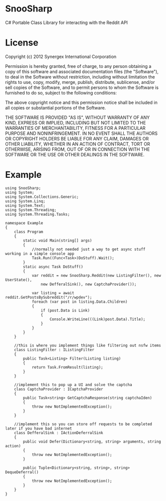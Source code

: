 SnooSharp
=========

C# Portable Class Library for interacting with the Reddit API

# License
Copyright (c) 2012 Synergex International Corporation

Permission is hereby granted, free of charge, to any person obtaining a copy of this software and associated documentation files (the "Software"), to deal in  the Software without restriction, including without limitation the rights to use, copy, modify, merge, publish, distribute, sublicense, and/or sell copies of the Software, and to permit persons to whom the Software is furnished to do so, subject to the following conditions:

The above copyright notice and this permission notice shall be included in all copies or substantial portions of the Software.

THE SOFTWARE IS PROVIDED "AS IS", WITHOUT WARRANTY OF ANY KIND, EXPRESS OR IMPLIED, INCLUDING BUT NOT LIMITED TO THE WARRANTIES OF MERCHANTABILITY, FITNESS FOR A PARTICULAR PURPOSE AND NONINFRINGEMENT. IN NO EVENT SHALL THE AUTHORS OR COPYRIGHT HOLDERS BE LIABLE FOR ANY CLAIM, DAMAGES OR OTHER LIABILITY, WHETHER IN AN ACTION OF CONTRACT, TORT OR OTHERWISE, ARISING FROM, OUT OF OR IN CONNECTION WITH THE SOFTWARE OR THE USE OR OTHER DEALINGS IN THE SOFTWARE.

Example
=========

    using SnooSharp;
    using System;
    using System.Collections.Generic;
    using System.Linq;
    using System.Text;
    using System.Threading;
    using System.Threading.Tasks;
    
    namespace Example
    {
    	class Program
    	{
    		static void Main(string[] args)
    		{
    			//normally not needed just a way to get async stuff working in a simple console app
    			Task.Run((Func<Task>)DoStuff).Wait();
    		}
    		static async Task DoStuff()
    		{
    			var reddit = new SnooSharp.Reddit(new ListingFilter(), new UserState(),
    				new DefferalSink(), new CaptchaProvider());
    
    			var listing = await reddit.GetPostsBySubreddit("/r/wpdev");
    			foreach (var post in listing.Data.Children)
    			{
    				if (post.Data is Link)
    				{
    					Console.WriteLine(((Link)post.Data).Title);
    				}
    			}
    		}
    	}
    
    	//this is where you implement things like filtering out nsfw items
    	class ListingFilter : IListingFilter
    	{
    		public Task<Listing> Filter(Listing listing)
    		{
    			return Task.FromResult(listing);
    		}
    	}
    
    	//implement this to pop up a UI and solve the captcha
    	class CaptchaProvider : ICaptchaProvider
    	{
    		public Task<string> GetCaptchaResponse(string captchaIden)
    		{
    			throw new NotImplementedException();
    		}
    	}
    
    	//implement this so you can store off requests to be completed later if you have bad internet
    	class DefferalSink : IActionDeferralSink
    	{
    		public void Defer(Dictionary<string, string> arguments, string action)
    		{
    			throw new NotImplementedException();
    		}
    
    		public Tuple<Dictionary<string, string>, string> DequeDeferral()
    		{
    			throw new NotImplementedException();
    		}
    	}
    }
